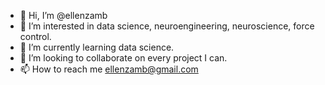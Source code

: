 - 👋 Hi, I’m @ellenzamb
- 👀 I’m interested in data science, neuroengineering, neuroscience, force control.
- 🌱 I’m currently learning data science.
- 💞️ I’m looking to collaborate on every project I can.
- 📫 How to reach me ellenzamb@gmail.com

<!---
ellenzamb/ellenzamb is a ✨ special ✨ repository because its `README.md` (this file) appears on your GitHub profile.
You can click the Preview link to take a look at your changes.
--->
